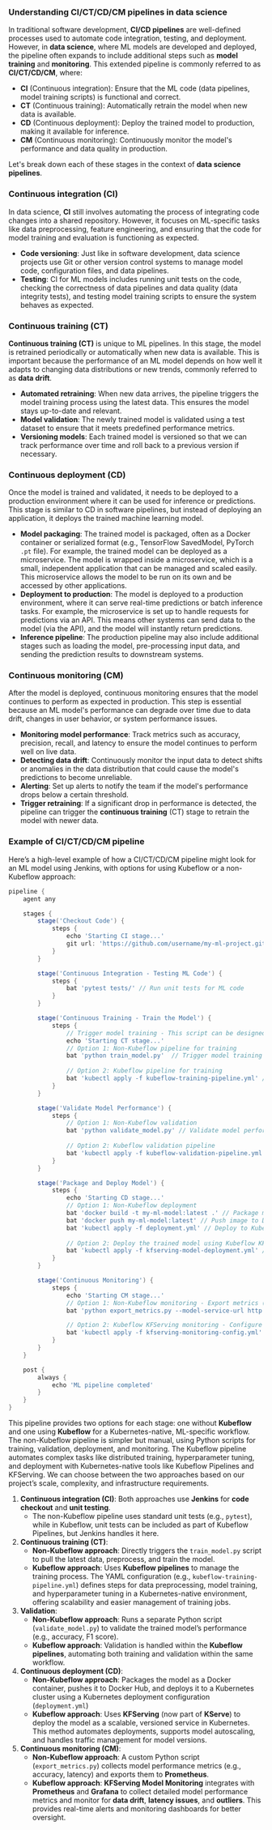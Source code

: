 ### Understanding CI/CT/CD/CM pipelines in data science

In traditional software development, **CI/CD pipelines** are well-defined processes used to automate code integration, testing, and deployment. However, in **data science**, where ML models are developed and deployed, the pipeline often expands to include additional steps such as **model training** and **monitoring**. This extended pipeline is commonly referred to as **CI/CT/CD/CM**, where:

- **CI** (Continuous integration): Ensure that the ML code (data pipelines, model training scripts) is functional and correct.
- **CT** (Continuous training): Automatically retrain the model when new data is available.
- **CD** (Continuous deployment): Deploy the trained model to production, making it available for inference.
- **CM** (Continuous monitoring): Continuously monitor the model's performance and data quality in production.

Let's break down each of these stages in the context of **data science pipelines**.

### Continuous integration (CI)
In data science, **CI** still involves automating the process of integrating code changes into a shared repository. However, it focuses on ML-specific tasks like data preprocessing, feature engineering, and ensuring that the code for model training and evaluation is functioning as expected.
- **Code versioning**: Just like in software development, data science projects use Git or other version control systems to manage model code, configuration files, and data pipelines.
- **Testing**: CI for ML models includes running unit tests on the code, checking the correctness of data pipelines and data quality (data integrity tests), and testing model training scripts to ensure the system behaves as expected.


### Continuous training (CT)
**Continuous training (CT)** is unique to ML pipelines. In this stage, the model is retrained periodically or automatically when new data is available. This is important because the performance of an ML model depends on how well it adapts to changing data distributions or new trends, commonly referred to as **data drift**.
- **Automated retraining**: When new data arrives, the pipeline triggers the model training process using the latest data. This ensures the model stays up-to-date and relevant.
- **Model validation**: The newly trained model is validated using a test dataset to ensure that it meets predefined performance metrics.
- **Versioning models**: Each trained model is versioned so that we can track performance over time and roll back to a previous version if necessary.


### Continuous deployment (CD)
Once the model is trained and validated, it needs to be deployed to a production environment where it can be used for inference or predictions. This stage is similar to CD in software pipelines, but instead of deploying an application, it deploys the trained machine learning model.
- **Model packaging**: The trained model is packaged, often as a Docker container or serialized format (e.g., TensorFlow SavedModel, PyTorch `.pt` file). For example, the trained model can be deployed as a microservice. The model is wrapped inside a microservice, which is a small, independent application that can be managed and scaled easily. This microservice allows the model to be run on its own and be accessed by other applications.
- **Deployment to production**: The model is deployed to a production environment, where it can serve real-time predictions or batch inference tasks. For example, the microservice is set up to handle requests for predictions via an API. This means other systems can send data to the model (via the API), and the model will instantly return predictions.
- **Inference pipeline**: The production pipeline may also include additional stages such as loading the model, pre-processing input data, and sending the prediction results to downstream systems.


### Continuous monitoring (CM)
After the model is deployed, continuous monitoring ensures that the model continues to perform as expected in production. This step is essential because an ML model's performance can degrade over time due to data drift, changes in user behavior, or system performance issues.
- **Monitoring model performance**: Track metrics such as accuracy, precision, recall, and latency to ensure the model continues to perform well on live data.
- **Detecting data drift**: Continuously monitor the input data to detect shifts or anomalies in the data distribution that could cause the model's predictions to become unreliable.
- **Alerting**: Set up alerts to notify the team if the model's performance drops below a certain threshold.
- **Trigger retraining**: If a significant drop in performance is detected, the pipeline can trigger the **continuous training** (CT) stage to retrain the model with newer data.


### Example of CI/CT/CD/CM pipeline
Here’s a high-level example of how a CI/CT/CD/CM pipeline might look for an ML model using Jenkins, with options for using Kubeflow or a non-Kubeflow approach:

```groovy
pipeline {
    agent any

    stages {
        stage('Checkout Code') {
            steps {
                echo 'Starting CI stage...'
                git url: 'https://github.com/username/my-ml-project.git'
            }
        }

        stage('Continuous Integration - Testing ML Code') {
            steps {
                bat 'pytest tests/' // Run unit tests for ML code
            }
        }

        stage('Continuous Training - Train the Model') {
            steps {
                // Trigger model training - This script can be designed to pull the latest data, preprocess it, and train the model
                echo 'Starting CT stage...'
                // Option 1: Non-Kubeflow pipeline for training
                bat 'python train_model.py'  // Trigger model training script directly
                
                // Option 2: Kubeflow pipeline for training
                bat 'kubectl apply -f kubeflow-training-pipeline.yml' // This YAML defines the Kubeflow training pipeline
            }
        }

        stage('Validate Model Performance') {
            steps {
                // Option 1: Non-Kubeflow validation
                bat 'python validate_model.py' // Validate model performance
                
                // Option 2: Kubeflow validation pipeline
                bat 'kubectl apply -f kubeflow-validation-pipeline.yml' // Kubeflow validation step
            }
        }

        stage('Package and Deploy Model') {
            steps {
                echo 'Starting CD stage...'
                // Option 1: Non-Kubeflow deployment
                bat 'docker build -t my-ml-model:latest .' // Package model into Docker image
                bat 'docker push my-ml-model:latest' // Push image to Docker Hub
                bat 'kubectl apply -f deployment.yml' // Deploy to Kubernetes cluster
                
                // Option 2: Deploy the trained model using Kubeflow KFServing
                bat 'kubectl apply -f kfserving-model-deployment.yml' // This YAML defines the KFServing deployment
            }
        }

        stage('Continuous Monitoring') {
            steps {
                echo 'Starting CM stage...'
                // Option 1: Non-Kubeflow monitoring - Export metrics (like accuracy, latency) from the model serving service for Prometheus
                bat 'python export_metrics.py --model-service-url http://my-ml-model-service:8080 --prometheus-endpoint /metrics'

                // Option 2: Kubeflow KFServing monitoring - Configure Prometheus and Grafana to monitor the model deployed with KFServing
                bat 'kubectl apply -f kfserving-monitoring-config.yml' // This YAML Set up KFServing monitoring with Prometheus
            }
        }
    }

    post {
        always {
            echo 'ML pipeline completed'
        }
    }
}
```

This pipeline provides two options for each stage: one without **Kubeflow** and one using **Kubeflow** for a Kubernetes-native, ML-specific workflow. The non-Kubeflow pipeline is simpler but manual, using Python scripts for training, validation, deployment, and monitoring. The Kubeflow pipeline automates complex tasks like distributed training, hyperparameter tuning, and deployment with Kubernetes-native tools like Kubeflow Pipelines and KFServing. We can choose between the two approaches based on our project’s scale, complexity, and infrastructure requirements.

1. **Continuous integration (CI)**: Both approaches use **Jenkins** for **code checkout** and **unit testing**.
   - The non-Kubeflow pipeline uses standard unit tests (e.g., `pytest`), while in Kubeflow, unit tests can be included as part of Kubeflow Pipelines, but Jenkins handles it here.
2. **Continuous training (CT)**:
   - **Non-Kubeflow approach**: Directly triggers the `train_model.py` script to pull the latest data, preprocess, and train the model.
   - **Kubeflow approach**: Uses **Kubeflow pipelines** to manage the training process. The YAML configuration (e.g., `kubeflow-training-pipeline.yml`) defines steps for data preprocessing, model training, and hyperparameter tuning in a Kubernetes-native environment, offering scalability and easier management of training jobs.
3. **Validation**: 
   - **Non-Kubeflow approach**: Runs a separate Python script (`validate_model.py`) to validate the trained model’s performance (e.g., accuracy, F1 score).
   - **Kubeflow approach**: Validation is handled within the **Kubeflow pipelines**, automating both training and validation within the same workflow.
4. **Continuous deployment (CD)**:
   - **Non-Kubeflow approach**: Packages the model as a Docker container, pushes it to Docker Hub, and deploys it to a Kubernetes cluster using a Kubernetes deployment configuration (`deployment.yml`)
   - **Kubeflow approach**: Uses **KFServing** (now part of **KServe**) to deploy the model as a scalable, versioned service in Kubernetes. This method automates deployments, supports model autoscaling, and handles traffic management for model versions.
5. **Continuous monitoring (CM)**:
   - **Non-Kubeflow approach**: A custom Python script (`export_metrics.py`) collects model performance metrics (e.g., accuracy, latency) and exports them to **Prometheus**.
   - **Kubeflow approach**: **KFServing Model Monitoring** integrates with **Prometheus** and **Grafana** to collect detailed model performance metrics and monitor for **data drift**, **latency issues**, and **outliers**. This provides real-time alerts and monitoring dashboards for better oversight.